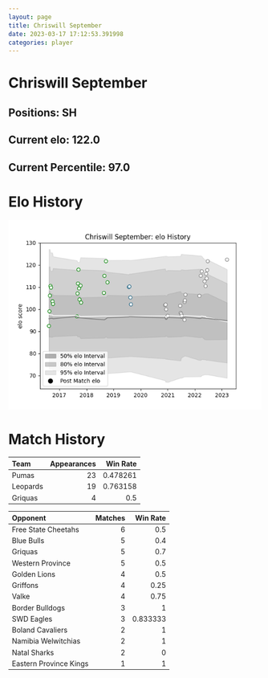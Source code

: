 ```yaml
---  
layout: page  
title: Chriswill September  
date: 2023-03-17 17:12:53.391998  
categories: player  
---
```

# Chriswill September

## Positions: SH

## Current elo: 122.0

## Current Percentile: 97.0

# Elo History


![elo history](history_ChriswillSeptember.png)
# Match History


| Team     |   Appearances |   Win Rate |
|:---------|--------------:|-----------:|
| Pumas    |            23 |   0.478261 |
| Leopards |            19 |   0.763158 |
| Griquas  |             4 |   0.5      |

| Opponent               |   Matches |   Win Rate |
|:-----------------------|----------:|-----------:|
| Free State Cheetahs    |         6 |   0.5      |
| Blue Bulls             |         5 |   0.4      |
| Griquas                |         5 |   0.7      |
| Western Province       |         5 |   0.5      |
| Golden Lions           |         4 |   0.5      |
| Griffons               |         4 |   0.25     |
| Valke                  |         4 |   0.75     |
| Border Bulldogs        |         3 |   1        |
| SWD Eagles             |         3 |   0.833333 |
| Boland Cavaliers       |         2 |   1        |
| Namibia Welwitchias    |         2 |   1        |
| Natal Sharks           |         2 |   0        |
| Eastern Province Kings |         1 |   1        |